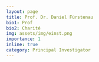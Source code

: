 ```yaml
---
layout: page
title: Prof. Dr. Daniel Fürstenau
bio1: Prof
bio2: Charité
img: assets/img/einst.png
importance: 1
inline: true
category: Principal Investigator
---
```

